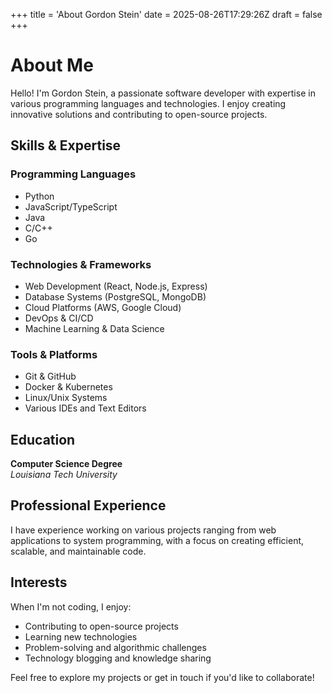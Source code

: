 +++
title = 'About Gordon Stein'
date = 2025-08-26T17:29:26Z
draft = false
+++

# About Me

Hello! I'm Gordon Stein, a passionate software developer with expertise in various programming languages and technologies. I enjoy creating innovative solutions and contributing to open-source projects.

## Skills & Expertise

### Programming Languages
- Python
- JavaScript/TypeScript
- Java
- C/C++
- Go

### Technologies & Frameworks
- Web Development (React, Node.js, Express)
- Database Systems (PostgreSQL, MongoDB)
- Cloud Platforms (AWS, Google Cloud)
- DevOps & CI/CD
- Machine Learning & Data Science

### Tools & Platforms
- Git & GitHub
- Docker & Kubernetes
- Linux/Unix Systems
- Various IDEs and Text Editors

## Education

**Computer Science Degree**  
*Louisiana Tech University*

## Professional Experience

I have experience working on various projects ranging from web applications to system programming, with a focus on creating efficient, scalable, and maintainable code.

## Interests

When I'm not coding, I enjoy:
- Contributing to open-source projects
- Learning new technologies
- Problem-solving and algorithmic challenges
- Technology blogging and knowledge sharing

Feel free to explore my projects or get in touch if you'd like to collaborate!
